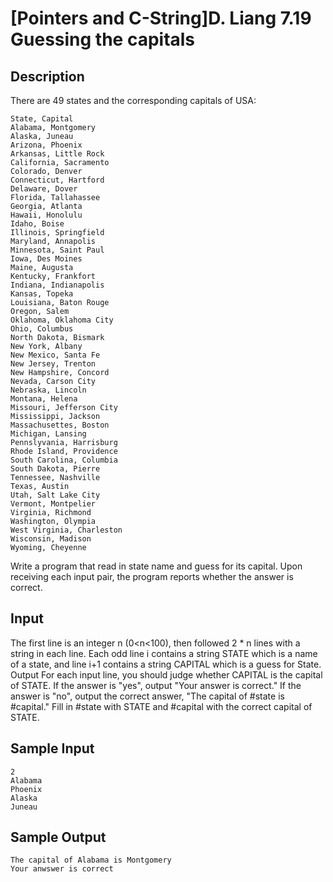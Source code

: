 # [Pointers and C-String]D. Liang 7.19 Guessing the capitals

## Description

There are 49 states and the corresponding capitals of USA: 
```
State, Capital
Alabama, Montgomery
Alaska, Juneau
Arizona, Phoenix
Arkansas, Little Rock
California, Sacramento
Colorado, Denver
Connecticut, Hartford
Delaware, Dover
Florida, Tallahassee
Georgia, Atlanta
Hawaii, Honolulu
Idaho, Boise
Illinois, Springfield
Maryland, Annapolis
Minnesota, Saint Paul
Iowa, Des Moines
Maine, Augusta
Kentucky, Frankfort
Indiana, Indianapolis
Kansas, Topeka
Louisiana, Baton Rouge
Oregon, Salem
Oklahoma, Oklahoma City
Ohio, Columbus
North Dakota, Bismark
New York, Albany
New Mexico, Santa Fe
New Jersey, Trenton
New Hampshire, Concord
Nevada, Carson City
Nebraska, Lincoln
Montana, Helena
Missouri, Jefferson City
Mississippi, Jackson
Massachusettes, Boston
Michigan, Lansing
Pennslyvania, Harrisburg
Rhode Island, Providence
South Carolina, Columbia
South Dakota, Pierre
Tennessee, Nashville
Texas, Austin
Utah, Salt Lake City
Vermont, Montpelier
Virginia, Richmond
Washington, Olympia
West Virginia, Charleston
Wisconsin, Madison
Wyoming, Cheyenne
```
Write a program that read in state name and guess for its capital. Upon receiving each input pair, the program reports whether the answer is correct.


## Input

The first line is an integer n (0<n<100), then followed 2 * n lines 
with a string in each line.
Each odd line i contains a string STATE which is a name of a state, and line i+1 contains a string CAPITAL which is a guess for State. 
Output
For each input line, you should judge whether CAPITAL is the capital of STATE.
If the answer is "yes", output "Your answer is correct."
If the answer is "no", output the correct answer, "The capital of #state is #capital." Fill in #state with STATE and #capital with the correct capital of STATE.

## Sample Input
```
2
Alabama
Phoenix
Alaska
Juneau
```
## Sample Output
```
The capital of Alabama is Montgomery
Your anwswer is correct
```